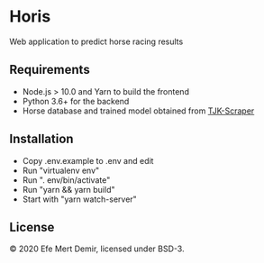 # Horis
Web application to predict horse racing results

## Requirements

 - Node.js > 10.0 and Yarn to build the frontend
 - Python 3.6+ for the backend
 - Horse database and trained model obtained from [TJK-Scraper](https://github.com/Horse-Race-Prediction-System/TJK-Scraper)
 
## Installation

 - Copy .env.example to .env and edit
 - Run "virtualenv env"
 - Run ". env/bin/activate"
 - Run "yarn && yarn build"
 - Start with "yarn watch-server"
 
## License
&copy; 2020 Efe Mert Demir, licensed under BSD-3.
